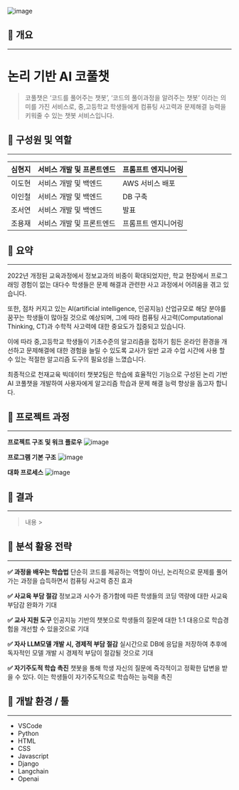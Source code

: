 ![image](https://github.com/makeflower99/chatbot_gptAPI/assets/155403618/1a91dbf0-4081-4a60-9abf-9e47b381c0a2)

## 📌 개요

---

# 논리 기반 AI 코풀챗 
>코풀챗은 ‘코드를 풀어주는 챗봇’, ‘코드의 풀이과정을 알려주는 챗봇’ 이라는 의미를 가진 서비스로, 중,고등학교 학생들에게 컴퓨팅 사고력과 문제해결 능력을 키워줄 수 있는 챗봇 서비스입니다.





## 📌 **구성원 및 역할**

---

| 심현지 | 서비스 개발 및 프론트엔드 | 프롬프트 엔지니어링 |
| --- | --- | --- |
| 이도현 | 서비스 개발 및 백엔드 | AWS 서비스 배포 |
| 이인철 | 서비스 개발 및 백엔드 | DB 구축 |
| 조서연 | 서비스 개발 및 백엔드 | 발표 |
| 조용재 |서비스 개발 및 프론트엔드 | 프롬프트 엔지니어링 |




## 📌 요약

---
2022년 개정된 교육과정에서 정보교과의 비중이 확대되었지만, 학교 현장에서 프로그래밍 경험이 없는 대다수 학생들은 문제 해결과 관련한 사고 과정에서 어려움을 겪고 있습니다.

또한, 점차 커지고 있는 AI(artificial intelligence, 인공지능) 산업규모로 해당 분야를 꿈꾸는 학생들이 많아질 것으로 예상되며, 그에 따라 컴퓨팅 사고력(Computational Thinking, CT)과 수학적 사고력에 대한 중요도가 집중되고 있습니다.

이에 따라 중,고등학교 학생들이 기초수준의 알고리즘을 접하기 힘든 온라인 환경을 개선하고 문제해결에 대한 경험을 늘릴 수 있도록 교사가 일반 교과 수업 시간에 사용 할 수 있는 적절한 알고리즘 도구의 필요성을 느꼈습니다.

최종적으로 천재교육 빅데이터 챗봇2팀은 학습에 효율적인 기능으로 구성된 논리 기반 AI 코풀챗을 개발하여 사용자에게 알고리즘 학습과 문제 해결 능력 향상을 돕고자 합니다.


## 📌 프로젝트 과정

---
**프로젝트 구조 및 워크 플로우**
![image](https://github.com/makeflower99/chatbot_gptAPI/assets/95970422/396944bd-7b47-4fe9-a6e0-8c0cfbf2aef9)

**프로그램 기본 구조**
![image](https://github.com/makeflower99/chatbot_gptAPI/assets/95970422/e39cb3e1-d1d5-415c-b8a5-a744b1badf13)

**대화 프로세스**
![image](https://github.com/makeflower99/chatbot_gptAPI/assets/95970422/738d630e-15d4-4aa7-9cad-97506641bfeb)

## 📌 결과

---

> 내용 >

## 📌 분석 활용 전략

---
**✅ 과정을 배우는 학습법**
단순히 코드를 제공하는 역할이 아닌, 논리적으로 문제를 풀어가는 과정을 습득하면서 컴퓨팅 사고력 증진 효과

**✅ 사교육 부담 절감**
정보교과 시수가 증가함에 따른 학생들의 코딩 역량에 대한 사교육 부담감 완화가 기대

**✅ 교사 지원 도구**
인공지능 기반의 챗봇으로 학생들의 질문에 대한 1:1 대응으로 학습경험을 개선할 수 있을것으로 기대

**✅ 자사 LLM모델 개발 시, 경제적 부담 절감**
실시간으로 DB에 응답을 저장하여 추후에 독자적인 모델 개발 시 경제적 부담이 절감될 것으로 기대

**✅ 자기주도적 학습 촉진**
챗봇을 통해 학생 자신의 질문에 즉각적이고 정확한 답변을 받을 수 있다. 이는 학생들이 자기주도적으로 학습하는 능력을 촉진


## 📌 개발 환경 / 툴

---

- VSCode
- Python
- HTML
- CSS
- Javascript
- Django 
- Langchain
- Openai




